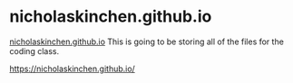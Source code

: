 # nicholaskinchen.github.io
<a href = "nicholaskinchen.github.io">nicholaskinchen.github.io</a>
This is going to be storing all of the files for the coding class.

https://nicholaskinchen.github.io/

